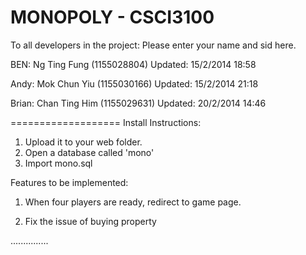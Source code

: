 MONOPOLY - CSCI3100
===================
To all developers in the project:
Please enter your name and sid here.

BEN: Ng Ting Fung (1155028804) Updated: 15/2/2014 18:58

Andy: Mok Chun Yiu (1155030166) Updated: 15/2/2014 21:18

Brian: Chan Ting Him (1155029631) Updated: 20/2/2014 14:46

===================
Install Instructions:
1) Upload it to your web folder.
2) Open a database called 'mono'
3) Import mono.sql


Features to be implemented:

1) When four players are ready, redirect to game page.

2) Fix the issue of buying property

...............

